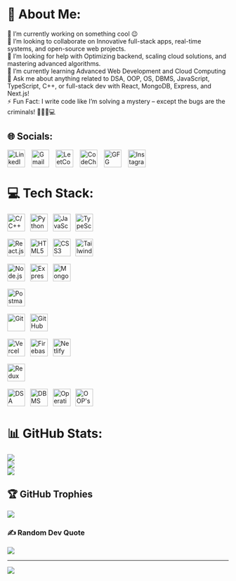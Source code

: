 # 💫 About Me:
🔭 I’m currently working on something cool 😉<br>👯 I’m looking to collaborate on Innovative full-stack apps, real-time systems, and open-source web projects.<br>🤝 I’m looking for help with Optimizing backend, scaling cloud solutions, and mastering advanced algorithms.<br>🌱 I’m currently learning Advanced Web Development and Cloud Computing<br>💬 Ask me about anything related to DSA, OOP, OS, DBMS, JavaScript, TypeScript, C++, or full-stack dev with React, MongoDB, Express, and Next.js!<br>⚡ Fun Fact: I write code like I’m solving a mystery – except the bugs are the criminals! 🕵️‍♂️🐛💻


## 🌐 Socials:

<div align="left" style="display: flex; gap: 15px; align-items: center;">
    <a href="https://linkedin.com/in/saurabh-n-chaudhari-624725287/" target="_blank" style="text-decoration: none;">
        <img src="https://img.shields.io/badge/LinkedIn-%230077B5.svg?style=flat&logo=linkedin&logoColor=white" alt="LinkedIn" height="40">
    </a>
    <a href="mailto:saurabhcnitrkl@gmail.com" target="_blank" style="text-decoration: none;">
        <img src="https://img.shields.io/badge/Gmail-D14836?style=flat&logo=gmail&logoColor=white" alt="Gmail" height="40">
    </a>
    <a href="https://leetcode.com/u/missionMicrosoft_7692/" target="_blank" style="text-decoration: none;">
        <img src="https://img.shields.io/badge/LeetCode-FFA116?style=flat&logo=leetcode&logoColor=black" alt="LeetCode" height="40">
    </a>
    <a href="https://www.codechef.com/users/saurabh_1056" target="_blank" style="text-decoration: none;">
        <img src="https://img.shields.io/badge/CodeChef-5B4638?style=flat&logo=codechef&logoColor=white" alt="CodeChef" height="40">
    </a>
    <a href="https://auth.geeksforgeeks.org/user/121meysqg" target="_blank" style="text-decoration: none;">
        <img src="https://img.shields.io/badge/GFG-%2300A6A6.svg?style=flat-circle&logo=GeeksforGeeks&logoColor=white" alt="GFG" height="40">
    </a>
    <a href="https://instagram.com/saurabh2003_official" target="_blank" style="text-decoration: none;">
        <img src="https://img.shields.io/badge/Instagram-%23E4405F.svg?style=flat&logo=Instagram&logoColor=white" alt="Instagram" height="40">
    </a>
</div>





# 💻 Tech Stack:
<!-- Programming Languages -->
<img src="https://img.shields.io/badge/C%2FC++-00599C?style=flat&logo=c%2B%2B&logoColor=white" alt="C/C++" height="40">&nbsp;&nbsp;
<img src="https://img.shields.io/badge/Python-3776AB?style=flat&logo=python&logoColor=white" alt="Python" height="40">&nbsp;&nbsp;
<img src="https://img.shields.io/badge/JavaScript-F7DF1E?style=flat&logo=javascript&logoColor=black" alt="JavaScript" height="40">&nbsp;&nbsp;
<img src="https://img.shields.io/badge/TypeScript-3178C6?style=flat&logo=typescript&logoColor=white" alt="TypeScript" height="40">&nbsp;&nbsp;

<!-- Frontend Development -->
<img src="https://img.shields.io/badge/React.js-61DAFB?style=flat&logo=react&logoColor=black" alt="React.js" height="40">&nbsp;&nbsp;
<img src="https://img.shields.io/badge/HTML5-E34F26?style=flat&logo=html5&logoColor=white" alt="HTML5" height="40">&nbsp;&nbsp;
<img src="https://img.shields.io/badge/CSS3-1572B6?style=flat&logo=css3&logoColor=white" alt="CSS3" height="40">&nbsp;&nbsp;
<img src="https://img.shields.io/badge/Tailwind%20CSS-06B6D4?style=flat&logo=tailwind-css&logoColor=white" alt="Tailwind CSS" height="40">&nbsp;&nbsp;

<!-- Backend Development -->
<img src="https://img.shields.io/badge/Node.js-339933?style=flat&logo=node.js&logoColor=white" alt="Node.js" height="40">&nbsp;&nbsp;
<img src="https://img.shields.io/badge/Express.js-000000?style=flat&logo=express&logoColor=white" alt="Express.js" height="40">&nbsp;&nbsp;
<img src="https://img.shields.io/badge/MongoDB-47A248?style=flat&logo=mongodb&logoColor=white" alt="MongoDB" height="40">&nbsp;&nbsp;

<!-- API Development & Testing -->
<img src="https://img.shields.io/badge/Postman-FF6C37?style=flat&logo=postman&logoColor=white" alt="Postman" height="40">&nbsp;&nbsp;

<!-- Version Control & Collaboration -->
<img src="https://img.shields.io/badge/Git-F1502F?style=flat&logo=git&logoColor=white" alt="Git" height="40">&nbsp;&nbsp;
<img src="https://img.shields.io/badge/GitHub-181717?style=flat&logo=github&logoColor=white" alt="GitHub" height="40">&nbsp;&nbsp;

<!-- Deployment & Hosting -->
<img src="https://img.shields.io/badge/Vercel-000000?style=flat&logo=vercel&logoColor=white" alt="Vercel" height="40">&nbsp;&nbsp;
<img src="https://img.shields.io/badge/Firebase-FFCB2F?style=flat&logo=firebase&logoColor=black" alt="Firebase" height="40">&nbsp;&nbsp;
<img src="https://img.shields.io/badge/Netlify-00C7B7?style=flat&logo=netlify&logoColor=white" alt="Netlify" height="40">&nbsp;&nbsp;

<!-- State Management -->
<img src="https://img.shields.io/badge/Redux-764ABC?style=flat&logo=redux&logoColor=white" alt="Redux" height="40">&nbsp;&nbsp;

<!-- DSA, DBMS, OS, OOP -->
<img src="https://img.shields.io/badge/Data%20Structures%20and%20Algorithms-000000?style=flat&logo=visual-studio-code&logoColor=white" alt="DSA" height="40">&nbsp;&nbsp;
<img src="https://img.shields.io/badge/DBMS-000000?style=flat&logo=database&logoColor=white" alt="DBMS" height="40">&nbsp;&nbsp;
<img src="https://img.shields.io/badge/Operating%20Systems-000000?style=flat&logo=linux&logoColor=white" alt="Operating Systems" height="40">&nbsp;&nbsp;
<img src="https://img.shields.io/badge/OOP's-000000?style=flat&logo=cplusplus&logoColor=white" alt="OOP's" height="40">

# 📊 GitHub Stats:
![](https://github-readme-stats.vercel.app/api?username=Saurabh2244&theme=radical&hide_border=false&include_all_commits=true&count_private=true)<br/>
![](https://github-readme-streak-stats.herokuapp.com/?user=Saurabh2244&theme=radical&hide_border=false)<br/>
![](https://github-readme-stats.vercel.app/api/top-langs/?username=Saurabh2244&theme=radical&hide_border=false&include_all_commits=true&count_private=true&layout=compact)

## 🏆 GitHub Trophies
![](https://github-profile-trophy.vercel.app/?username=Saurabh2244&theme=radical&no-frame=true&no-bg=false&margin-w=4)

### ✍️ Random Dev Quote
![](https://quotes-github-readme.vercel.app/api?type=horizontal&theme=radical)

---
[![](https://visitcount.itsvg.in/api?id=Saurabh2244&icon=5&color=6)](https://visitcount.itsvg.in)

<!-- Proudly created with GPRM ( https://gprm.itsvg.in ) -->
